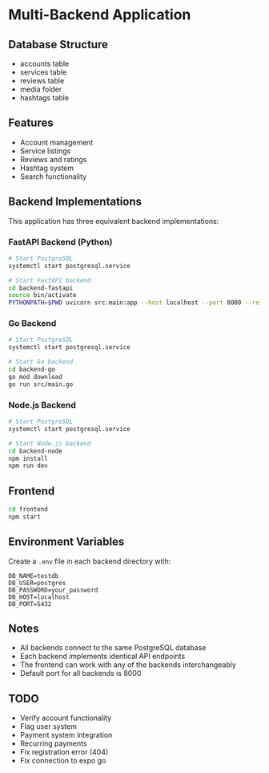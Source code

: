 # Multi-Backend Application

## Database Structure
- accounts table
- services table
- reviews table
- media folder
- hashtags table

## Features
- Account management
- Service listings
- Reviews and ratings
- Hashtag system
- Search functionality

## Backend Implementations
This application has three equivalent backend implementations:

### FastAPI Backend (Python)
```bash
# Start PostgreSQL
systemctl start postgresql.service

# Start FastAPI backend
cd backend-fastapi
source bin/activate
PYTHONPATH=$PWD uvicorn src.main:app --host localhost --port 8000 --reload
```

### Go Backend
```bash
# Start PostgreSQL
systemctl start postgresql.service

# Start Go backend
cd backend-go
go mod download
go run src/main.go
```

### Node.js Backend
```bash
# Start PostgreSQL
systemctl start postgresql.service

# Start Node.js backend
cd backend-node
npm install
npm run dev
```

## Frontend
```bash
cd frontend
npm start
```

## Environment Variables
Create a `.env` file in each backend directory with:
```
DB_NAME=testdb
DB_USER=postgres
DB_PASSWORD=your_password
DB_HOST=localhost
DB_PORT=5432
```

## Notes
- All backends connect to the same PostgreSQL database
- Each backend implements identical API endpoints
- The frontend can work with any of the backends interchangeably
- Default port for all backends is 8000

## TODO
- Verify account functionality
- Flag user system
- Payment system integration
- Recurring payments
- Fix registration error (404)
- Fix connection to expo go